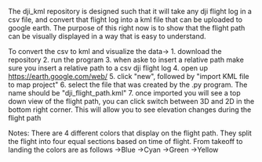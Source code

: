 The dji_kml repository is designed such that it will take any dji flight log in a csv file, and convert that flight log into a kml file that can be uploaded to 
google earth. The purpose of this right now is to show that the flight path can be visually displayed in a way that is easy to understand. 

To convert the csv to kml and visualize the data->
    1. download the repository
    2. run the program
    3. when aske to insert a relative path make sure you insert a relative path to a csv dji flight log
    4. open up https://earth.google.com/web/
    5. click "new", followed by "import KML file to map project"
    6. select the file that was created by the .py program. The name should be "dji_flight_path.kml"
    7. once imported you will see a top down view of the flight path, you can click switch between 3D and 2D in the bottom right
        corner. This will allow you to see elevation changes during the flight path

Notes: There are 4 different colors that display on the flight path. They split the flight into four equal sections based on time of flight. From takeoff
    to landing the colors are as follows
        ->Blue
        ->Cyan
        ->Green
        ->Yellow